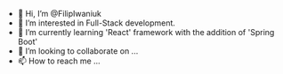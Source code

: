 - 👋 Hi, I’m @FilipIwaniuk
- 👀 I’m interested in Full-Stack development.
- 🌱 I’m currently learning 'React' framework with the addition of 'Spring Boot'
- 💞️ I’m looking to collaborate on ...
- 📫 How to reach me ...

<!---
FilipIwaniuk/FilipIwaniuk is a ✨ special ✨ repository because its `README.md` (this file) appears on your GitHub profile.
You can click the Preview link to take a look at your changes.
--->
